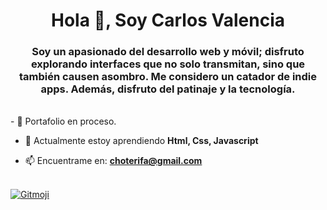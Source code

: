<h1 align="center">Hola 👋, Soy Carlos Valencia</h1>
<h3 align="center">Soy un apasionado del desarrollo web y móvil; disfruto explorando interfaces que no solo transmitan, sino que también causen asombro. Me considero un catador de indie apps. Además, disfruto del patinaje y la tecnología.</h3>

<br>
- 🔭 Portafolio en proceso.

- 🌱 Actualmente estoy aprendiendo **Html, Css, Javascript**

- 📫 Encuentrame en: **choterifa@gmail.com**

<br>
<a href="https://gitmoji.dev">
  <img
    src="https://img.shields.io/badge/gitmoji-%20😜%20😍-FFDD67.svg?style=flat-square"
    alt="Gitmoji"
  />
</a>
